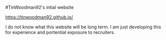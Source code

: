 #TinWoodman92's intial website

https://tinwoodman92.github.io/

I do not know what this website will be long term. I am just developing this for experience and portential exposure to recruiters.

